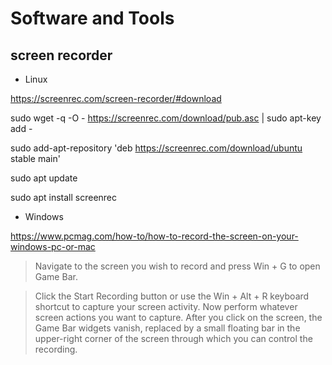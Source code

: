 
# Software and Tools


## screen recorder



- Linux

https://screenrec.com/screen-recorder/#download

sudo wget -q -O - https://screenrec.com/download/pub.asc | sudo apt-key add -

sudo add-apt-repository 'deb https://screenrec.com/download/ubuntu stable main'

sudo apt update

sudo apt install screenrec

- Windows

https://www.pcmag.com/how-to/how-to-record-the-screen-on-your-windows-pc-or-mac

> Navigate to the screen you wish to record and press Win + G to open Game Bar.

> Click the Start Recording button or use the Win + Alt + R keyboard shortcut to capture your screen activity. Now perform whatever screen actions you want to capture. After you click on the screen, the Game Bar widgets vanish, replaced by a small floating bar in the upper-right corner of the screen through which you can control the recording.


